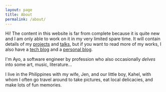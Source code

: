 ```yaml
---
layout: page
title: About
permalink: /about/
---
```


Hi! The content in this website is far from complete because it is quite new and I am only able to work on it in my very limited spare time. It will contain details of my [projects](/) and [talks](/talks), but if you want to read more of my works, I also have a [tech blog](https://fullhacker.com) and a [personal blog](https://blog.ayoayco.com).

I'm Ayo, a software engineer by profession who also occasionally *delves* into some art, music, literature...

I live in the Philippines with my wife, Jen, and our little boy, Kahel, with whom I often go travel around to take pictures, eat local delicacies, and make lots of fun memories.

